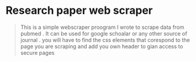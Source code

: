 # Research paper web scraper
> This is a simple webscraper proogram I wrote to scrape data from pubmed . It can be used for google schoalar or any other source of journal . you will have to find the css elements that corespond to the page you are scraping and add you own header to gian access to secure pages